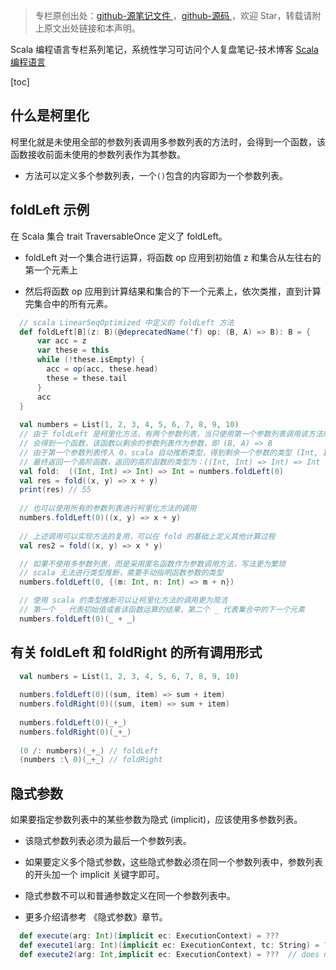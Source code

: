 > 专栏原创出处：[github-源笔记文件 ](https://github.com/GourdErwa/review-notes/tree/master/language/scala-basis) ，[github-源码 ](https://github.com/GourdErwa/scala-advanced/tree/master/scala-base/src/main/scala/com/gourd/scala/base/)，欢迎 Star，转载请附上原文出处链接和本声明。

Scala 编程语言专栏系列笔记，系统性学习可访问个人复盘笔记-技术博客 [Scala 编程语言 ](https://review-notes.top/language/scala-basis/)

[toc]
## 什么是柯里化
柯里化就是未使用全部的参数列表调用多参数列表的方法时，会得到一个函数，该函数接收前面未使用的参数列表作为其参数。  
* 方法可以定义多个参数列表，一个`()`包含的内容即为一个参数列表。

## foldLeft 示例
在 Scala 集合 trait TraversableOnce 定义了 foldLeft。

* foldLeft 对一个集合进行运算，将函数 op 应用到初始值 z 和集合从左往右的第一个元素上

* 然后将函数 op 应用到计算结果和集合的下一个元素上，依次类推，直到计算完集合中的所有元素。

```scala
  // scala LinearSeqOptimized 中定义的 foldLeft 方法
  def foldLeft[B](z: B)(@deprecatedName('f) op: (B, A) => B): B = {
      var acc = z
      var these = this
      while (!these.isEmpty) {
        acc = op(acc, these.head)
        these = these.tail
      }
      acc
  }
  
  val numbers = List(1, 2, 3, 4, 5, 6, 7, 8, 9, 10)
  // 由于 foldLeft 是柯里化方法，有两个参数列表，当只使用第一个参数列表调用该方法时
  // 会得到一个函数，该函数以剩余的参数列表作为参数，即 (B, A) => B
  // 由于第一个参数列表传入 0，scala 自动推断类型，得到剩余一个参数的类型 (Int, Int) => Int
  // 最终返回一个高阶函数，返回的高阶函数的类型为：((Int, Int) => Int) => Int
  val fold:  ((Int, Int) => Int) => Int = numbers.foldLeft(0)
  val res = fold((x, y) => x + y)
  print(res) // 55
  
  // 也可以使用所有的参数列表进行柯里化方法的调用
  numbers.foldLeft(0)((x, y) => x + y)
  
  // 上述调用可以实现方法的复用，可以在 fold 的基础上定义其他计算过程
  val res2 = fold((x, y) => x * y)

  // 如果不使用多参数列表，而是采用匿名函数作为参数调用方法，写法更为繁琐
  // scala 无法进行类型推断，需要手动指明函数参数的类型
  numbers.foldLeft(0, {(m: Int, n: Int) => m + n})

  // 使用 scala 的类型推断可以让柯里化方法的调用更为简洁
  // 第一个 _ 代表初始值或者该函数运算的结果，第二个 _ 代表集合中的下一个元素 
  numbers.foldLeft(0)(_ + _)
```
## 有关 foldLeft 和 foldRight 的所有调用形式
```scala
  val numbers = List(1, 2, 3, 4, 5, 6, 7, 8, 9, 10)
  
  numbers.foldLeft(0)((sum, item) => sum + item)
  numbers.foldRight(0)((sum, item) => sum + item)
  
  numbers.foldLeft(0)(_+_)
  numbers.foldRight(0)(_+_)
  
  (0 /: numbers)(_+_) // foldLeft
  (numbers :\ 0)(_+_) // foldRight
```
## 隐式参数
如果要指定参数列表中的某些参数为隐式 (implicit)，应该使用多参数列表。

* 该隐式参数列表必须为最后一个参数列表。

* 如果要定义多个隐式参数，这些隐式参数必须在同一个参数列表中，参数列表的开头加一个 implicit 关键字即可。

* 隐式参数不可以和普通参数定义在同一个参数列表中。

* 更多介绍请参考 《隐式参数》章节。

```scala
  def execute(arg: Int)(implicit ec: ExecutionContext) = ???
  def execute1(arg: Int)(implicit ec: ExecutionContext, tc: String) = ???
  def execute2(arg: Int,implicit ec: ExecutionContext) = ???  // does not compile
```